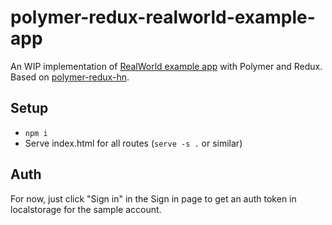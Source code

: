 # polymer-redux-realworld-example-app

An WIP implementation of [RealWorld example app](https://github.com/gothinkster/realworld) with Polymer and Redux. Based on [polymer-redux-hn](https://github.com/keanulee/polymer-redux-hn).

## Setup

* `npm i`
* Serve index.html for all routes (`serve -s .` or similar)

## Auth

For now, just click "Sign in" in the Sign in page to get an auth token in localstorage for the sample account.

